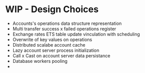 # WIP - Design Choices

- Accounts's operations data structure representation
- Multi transfer success x failed operations register
- Exchange rates ETS table update vinculation with scheduling
- Overwrite of key values on operations
- Distributed scalabe account cache
- Lazy account server process initialization
- Call x Cast on account server data persistance
- Database workers pooling
- 